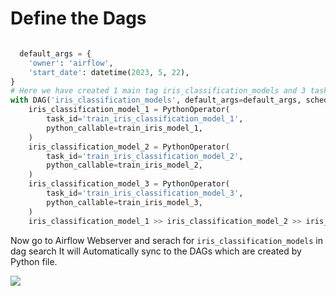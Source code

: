 # Define the Dags


```python

  default_args = {
    'owner': 'airflow',
    'start_date': datetime(2023, 5, 22),
}
# Here we have created 1 main tag iris_classification_models and 3 tasks
with DAG('iris_classification_models', default_args=default_args, schedule_interval=None) as dag:
    iris_classification_model_1 = PythonOperator(
        task_id='train_iris_classification_model_1',
        python_callable=train_iris_model_1,
    )
    iris_classification_model_2 = PythonOperator(
        task_id='train_iris_classification_model_2',
        python_callable=train_iris_model_2,
    )
    iris_classification_model_3 = PythonOperator(
        task_id='train_iris_classification_model_3',
        python_callable=train_iris_model_3,
    )
    iris_classification_model_1 >> iris_classification_model_2 >> iris_classification_model_3

```


Now go to Airflow Webserver and serach for `iris_classification_models` in dag search 
It will Automatically sync to the DAGs which are created by Python file.

![](https://cf-courses-data.s3.us.cloud-object-storage.appdomain.cloud/IND-GPXX0DNQEN/images/find_dag.png)
